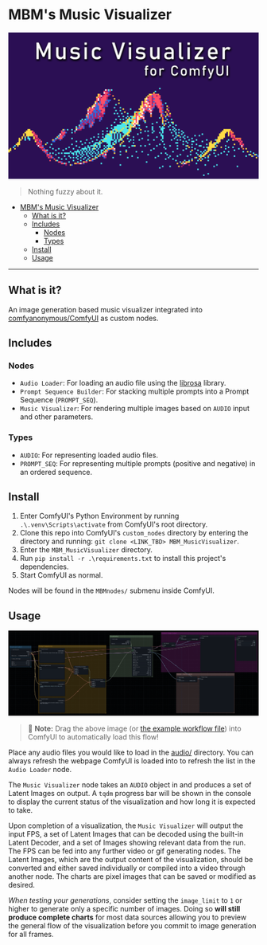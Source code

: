 # MBM's Music Visualizer

![Header Image](./assets/header_v1.png "MBM Music Visualizer's Header Image")

>
> Nothing fuzzy about it.
>

- [MBM's Music Visualizer](#mbms-music-visualizer)
  - [What is it?](#what-is-it)
  - [Includes](#includes)
    - [Nodes](#nodes)
    - [Types](#types)
  - [Install](#install)
  - [Usage](#usage)

---

## What is it?

An image generation based music visualizer integrated into [comfyanonymous/ComfyUI](https://github.com/comfyanonymous/ComfyUI) as custom nodes.

## Includes

### Nodes

* `Audio Loader`: For loading an audio file using the [librosa](https://librosa.org) library.
* `Prompt Sequence Builder`: For stacking multiple prompts into a Prompt Sequence (`PROMPT_SEQ`).
* `Music Visualizer`: For rendering multiple images based on `AUDIO` input and other parameters.

### Types

* `AUDIO`: For representing loaded audio files.
* `PROMPT_SEQ`: For representing multiple prompts (positive and negative) in an ordered sequence.

## Install

1. Enter ComfyUI's Python Environment by running `.\.venv\Scripts\activate` from ComfyUI's root directory.
2. Clone this repo into ComfyUI's `custom_nodes` directory by entering the directory and running: `git clone <LINK_TBD> MBM_MusicVisualizer`.
3. Enter the `MBM_MusicVisualizer` directory.
4. Run `pip install -r .\requirements.txt` to install this project's dependencies.
5. Start ComfyUI as normal.

Nodes will be found in the `MBMnodes/` submenu inside ComfyUI.

## Usage

![Example Music Visualizer Flow](./assets/ExampleMusicVisualizer.png "Example Music Visualizer Flow")
> 📝 **Note:** Drag the above image (or [the example workflow file](./assets/ExampleMusicVisualizer.json)) into ComfyUI to automatically load this flow!

Place any audio files you would like to load in the [audio/](./audio/) directory.
You can always refresh the webpage ComfyUI is loaded into to refresh the list in the `Audio Loader` node.

The `Music Visualizer` node takes an `AUDIO` object in and produces a set of Latent Images on output.
A `tqdm` progress bar will be shown in the console to display the current status of the visualization and how long it is expected to take.

Upon completion of a visualization, the `Music Visualizer` will output the input FPS, a set of Latent Images that can be decoded using the built-in Latent Decoder, and a set of Images showing relevant data from the run.
The FPS can be fed into any further video or gif generating nodes.
The Latent Images, which are the output content of the visualization, should be converted and either saved individually or compiled into a video through another node.
The charts are pixel images that can be saved or modified as desired.

_When testing your generations_, consider setting the `image_limit` to `1` or higher to generate only a specific number of images.
Doing so **will still produce complete charts** for most data sources allowing you to preview the general flow of the visualization before you commit to image generation for all frames.
